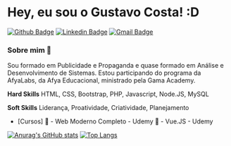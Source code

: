 # Hey, eu sou o Gustavo Costa! :D

[![Github Badge](https://img.shields.io/badge/-Github-000?style=flat-square&logo=Github&logoColor=white&link=https://github.com/gucostarp)](https://github.com/gucostarp)  [![Linkedin Badge](https://img.shields.io/badge/-LinkedIn-blue?style=flat-square&logo=Linkedin&logoColor=white&link=https://www.linkedin.com/in/gustavocostarp/)](https://www.linkedin.com/in/gustavocostarp/) [![Gmail Badge](https://img.shields.io/badge/Gmail-D14836?style=flat-square&logo=gmail&logoColor=white&mailto=gucostarp@gmail.com)](gucostarp@gmail.com)


### Sobre mim 💬
Sou formado em Publicidade e Propaganda e quase formado em Análise e Desenvolvimento de Sistemas.
Estou participando do programa da AfyaLabs, da Afya Educacional, ministrado pela Gama Academy.

**Hard Skills**
HTML, CSS, Bootstrap, PHP, Javascript, Node.JS, MySQL

**Soft Skills**
Liderança, Proatividade, Criatividade, Planejamento

- [Cursos]
🌱 - Web Moderno Completo - Udemy
🌱 - Vue.JS - Udemy

[![Anurag's GitHub stats](https://github-readme-stats.vercel.app/api?username=gucostarp&theme=radical)](https://github.com/gucostarp/) [![Top Langs](https://github-readme-stats.vercel.app/api/top-langs/?username=gucostarp&layout=compact&theme=radical)](https://github.com/gucostarp/)



